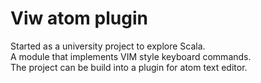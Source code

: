 # Viw atom plugin
Started as a university project to explore Scala.<br />
A module that implements VIM style keyboard commands. <br />
The project can be build into a plugin for atom text editor.